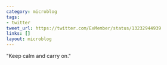 ```yaml
---
category: microblog
tags:
- twitter
tweet_url: https://twitter.com/ExMember/status/13232944939
links: []
layout: microblog
---
```

"Keep calm and carry on."
